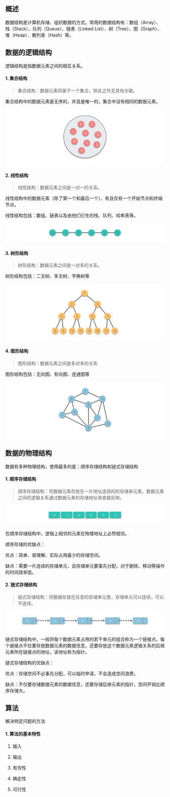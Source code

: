 ## 概述

数据结构是计算机存储、组织数据的方式。常用的数据结构有：数组（Array）、栈（Stack）、队列（Queue）、链表（Linked List）、树（Tree）、图（Graph）、堆（Heap）、散列表（Hash）等。

## 数据的逻辑结构

逻辑结构是指数据元素之间的相互关系。

#### 1. 集合结构

>集合结构：数据元素同属于一个集合，除此之外无其他关联。

集合结构中的数据元素是无序的，并且是唯一的，集合中没有相同的数据元素。

![alt text](/assets/structure/set.png)

#### 2. 线性结构

>线性结构：数据元素之间是一对一的关系。

线性结构中的数据元素（除了第一个和最后一个），有且仅有一个开始节点和终端节点。

线性结构包括：数组、链表以及由他们衍生的栈、队列、哈希表等。

![alt text](/assets/structure/line.png)

#### 3. 树形结构

>树形结构：数据元素之间是一对多的关系。

树形结构包括：二叉树、多叉树、字典树等

![alt text](/assets/structure/tree.png)


#### 4. 图形结构

>图形结构：数据元素之间是多对多的关系

图形结构包括：无向图、有向图、连通图等

![alt text](/assets/structure/graph.png)


## 数据的物理结构

数据有多种物理结构，使用最多的是：顺序存储结构和链式存储结构

#### 1. 顺序存储结构

>顺序存储结构：将数据元素存放在一片地址连续的的存储单元里，数据元素之间的逻辑关系通过数据元素的存储地址来直接反映。

![alt text](/assets/structure/sequence.png)

在顺序存储结构中，逻辑上相邻的元素在物理地址上必然相邻。

顺序存储的优缺点：

优点：简单、易理解、实际占用最少的存储空间。

缺点：需要一片连续的存储单元，且存储单元要事先分配，对于删除、移动等操作的时间效率低。


#### 2. 链式存储结构

>链式存储结构：将数据存放在任意的存储单元里，存储单元可以连续，可以不连续。

![alt text](/assets/structure/linked.png)

链式存储结构中，一般将每个数据元素占用的若干单元的组合称为一个链接点。每个链接点不仅要存放数据元素的数据信息，还要存放这个数据元素逻辑关系的后继元素所在链接点的地址，该地址称为指针。

链式存储结构的优缺点：

优点：存储空间不必事先分配，可以临时申请，不会造成空间浪费。

缺点：不仅要存储数据元素的数据信息，还要存储后继元素的指针，空间开销比顺序存储大。


## 算法

解决特定问题的方法

#### 1. 算法的基本特性

1. 输入

2. 输出

3. 有穷性

4. 确定性

5. 可行性